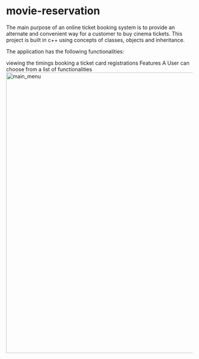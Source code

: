 # movie-reservation
The main purpose of an online ticket booking system is to provide an alternate and convenient way for a customer to buy cinema tickets. This project is built in c++ using concepts of classes, objects and inheritance.

The application has the following functionalities:

viewing the timings
booking a ticket
card registrations
Features
A User can choose from a list of functionalities
<img width="757" alt="main_menu" src="https://github.com/user-attachments/assets/a40289d5-a38e-4f16-9122-8144bc1ac76c">
